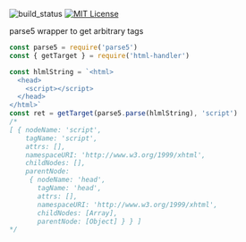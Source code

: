 ![build_status](https://travis-ci.org/rchaser53/html-handler?branch=master)
[![MIT License](http://img.shields.io/badge/license-MIT-blue.svg?style=flat)](LICENSE)

parse5 wrapper to get arbitrary tags

```js
const parse5 = require('parse5')
const { getTarget } = require('html-handler')

const hlmlString = `<html>
  <head>
    <script></script>
  </head>
</html>`
const ret = getTarget(parse5.parse(hlmlString), 'script')
/*
[ { nodeName: 'script',
    tagName: 'script',
    attrs: [],
    namespaceURI: 'http://www.w3.org/1999/xhtml',
    childNodes: [],
    parentNode:
     { nodeName: 'head',
       tagName: 'head',
       attrs: [],
       namespaceURI: 'http://www.w3.org/1999/xhtml',
       childNodes: [Array],
       parentNode: [Object] } } ]
*/
```
